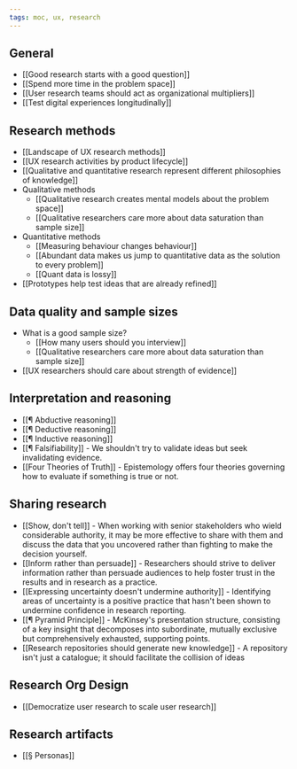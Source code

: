 ```yaml
---
tags: moc, ux, research
---
```


## General

- [[Good research starts with a good question]]
- [[Spend more time in the problem space]]
- [[User research teams should act as organizational multipliers]]
- [[Test digital experiences longitudinally]]

## Research methods

- [[Landscape of UX research methods]]
- [[UX research activities by product lifecycle]]
- [[Qualitative and quantitative research represent different philosophies of knowledge]]
- Qualitative methods
  - [[Qualitative research creates mental models about the problem space]]
  - [[Qualitative researchers care more about data saturation than sample size]]
- Quantitative methods
  - [[Measuring behaviour changes behaviour]]
  - [[Abundant data makes us jump to quantitative data as the solution to every problem]]
  - [[Quant data is lossy]]
- [[Prototypes help test ideas that are already refined]]

## Data quality and sample sizes

- What is a good sample size?
  - [[How many users should you interview]]
  - [[Qualitative researchers care more about data saturation than sample size]]
- [[UX researchers should care about strength of evidence]]

## Interpretation and reasoning

- [[¶ Abductive reasoning]]
- [[¶ Deductive reasoning]]
- [[¶ Inductive reasoning]]
- [[¶ Falsifiability]] - We shouldn't try to validate ideas but seek
  invalidating evidence.
- [[Four Theories of Truth]] - Epistemology offers four theories governing how
  to evaluate if something is true or not.

## Sharing research

- [[Show, don't tell]] - When working with senior stakeholders who wield
  considerable authority, it may be more effective to share with them and
  discuss the data that you uncovered rather than fighting to make the decision
  yourself.
- [[Inform rather than persuade]] - Researchers should strive to deliver
  information rather than persuade audiences to help foster trust in the results
  and in research as a practice.
- [[Expressing uncertainty doesn't undermine authority]] - Identifying areas of
  uncertainty is a positive practice that hasn't been shown to undermine
  confidence in research reporting.
- [[¶ Pyramid Principle]] - McKinsey's presentation structure, consisting of a
  key insight that decomposes into subordinate, mutually exclusive but
  comprehensively exhausted, supporting points.
- [[Research repositories should generate new knowledge]] - A repository isn't
  just a catalogue; it should facilitate the collision of ideas

## Research Org Design

- [[Democratize user research to scale user research]]

## Research artifacts

- [[§ Personas]]
